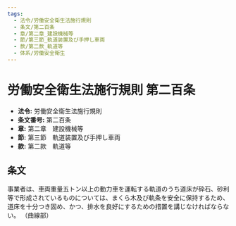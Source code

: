```yaml
---
tags:
  - 法令/労働安全衛生法施行規則
  - 条文/第二百条
  - 章/第二章_建設機械等
  - 節/第三節_軌道装置及び手押し車両
  - 款/第二款_軌道等
  - 体系/労働安全衛生
---
```

# 労働安全衛生法施行規則 第二百条

- **法令:** 労働安全衛生法施行規則
- **条文番号:** 第二百条
- **章:** 第二章　建設機械等
- **節:** 第三節　軌道装置及び手押し車両
- **款:** 第二款　軌道等

## 条文
事業者は、車両重量五トン以上の動力車を運転する軌道のうち道床が砕石、砂利等で形成されているものについては、まくら木及び軌条を安全に保持するため、道床を十分つき固め、かつ、排水を良好にするための措置を講じなければならない。
（曲線部）

